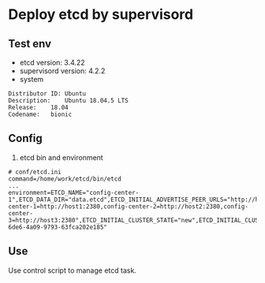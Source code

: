 # Deploy etcd by supervisord

## Test env
- etcd version: 3.4.22
- supervisord version: 4.2.2
- system
```
Distributor ID:	Ubuntu
Description:	Ubuntu 18.04.5 LTS
Release:	18.04
Codename:	bionic
```

## Config
1. etcd bin and environment
```
# conf/etcd.ini
command=/home/work/etcd/bin/etcd
...
environment=ETCD_NAME="config-center-1",ETCD_DATA_DIR="data.etcd",ETCD_INITIAL_ADVERTISE_PEER_URLS="http://host1:2380",ETCD_LISTEN_PEER_URLS="http://host1:2380",ETCD_ADVERTISE_CLIENT_URLS="http://host1:2379",ETCD_LISTEN_CLIENT_URLS="http://host1:2379,http://127.0.0.1:2379",ETCD_INITIAL_CLUSTER="config-center-1=http://host1:2380,config-center-2=http://host2:2380,config-center-3=http://host3:2380",ETCD_INITIAL_CLUSTER_STATE="new",ETCD_INITIAL_CLUSTER_TOKEN="9d9d1b11-6de6-4a09-9793-63fca202e185"
```

## Use
Use control script to manage etcd task.
